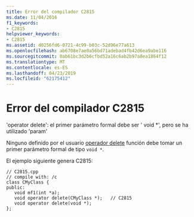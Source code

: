 ```yaml
---
title: Error del compilador C2815
ms.date: 11/04/2016
f1_keywords:
- C2815
helpviewer_keywords:
- C2815
ms.assetid: d0256fd6-0721-4c99-b03c-52d96e77a613
ms.openlocfilehash: ab6708e7ae0a56bd71adebad4fb42d6ea9abe116
ms.sourcegitcommit: 0ab61bc3d2b6cfbd52a16c6ab2b97a8ea1864f12
ms.translationtype: MT
ms.contentlocale: es-ES
ms.lasthandoff: 04/23/2019
ms.locfileid: "62175412"
---
```

# <a name="compiler-error-c2815"></a>Error del compilador C2815

'operator delete': el primer parámetro formal debe ser ' void *', pero se ha utilizado 'param'

Ninguno definido por el usuario [operador delete](../../standard-library/new-operators.md#op_delete) función debe tomar un primer parámetro formal de tipo `void *`.

El ejemplo siguiente genera C2815:

```
// C2815.cpp
// compile with: /c
class CMyClass {
public:
   void mf1(int *a);
   void operator delete(CMyClass *);   // C2815
   void operator delete(void *);
};
```
